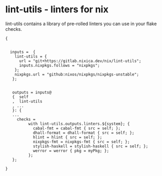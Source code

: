 # lint-utils - linters for nix

lint-utils contains a library of pre-rolled linters you can use in your flake checks.

```
{


  inputs =  {
    lint-utils = {
      url = "git+https://gitlab.nixica.dev/nix/lint-utils";
      inputs.nixpkgs.follows = "nixpkgs";
    };
    nixpkgs.url = "github:nixos/nixpkgs/nixpkgs-unstable";
   };


   outputs = inputs@
   {  self
   ,  lint-utils
   , ... 
   }: {
   ...
     checks =
          with lint-utils.outputs.linters.${system}; {
            cabal-fmt = cabal-fmt { src = self; };
            dhall-format = dhall-format { src = self; };
            hlint = hlint { src = self; };
            nixpkgs-fmt = nixpkgs-fmt { src = self; };
            stylish-haskell = stylish-haskell { src = self; };
            werror = werror { pkg = myPkg; };
          };
   };

}
```
